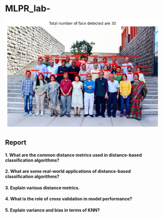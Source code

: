 # MLPR_lab-

![Faces Detected](https://github.com/manyamittal04/MLPR_lab-/blob/main/Faculty_faces_detected.png)


## Report

#### 1. What are the common distance metrics used in distance-based classification algorithms? 

#### 2. What are some real-world applications of distance-based classification algorithms? 

#### 3. Explain various distance metrics. 

#### 4. What is the role of cross validation in model performance? 

#### 5. Explain variance and bias in terms of KNN? 